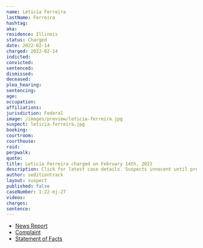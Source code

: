 ```yaml
---
name: Leticia Ferreira
lastName: Ferreira
hashtag:
aka:
residence: Illinois
status: Charged
date: 2022-02-14
charged: 2022-02-14
indicted:
convicted:
sentenced:
dismissed:
deceased:
plea_hearing:
sentencing:
age:
occupation:
affiliations:
jurisdiction: Federal
image: /images/preview/leticia-ferreira.jpg
suspect: leticia-ferreira.jpg
booking:
courtroom:
courthouse:
raid:
perpwalk:
quote:
title: Leticia Ferreira charged on February 14th, 2022
description: Click for latest case details. Suspects innocent until proven guilty.
author: seditiontrack
layout: suspect
published: false
caseNumber: 1:22-mj-27
videos:
charges:
sentence:
---
```


- [News Report]()
- [Complaint](https://www.justice.gov/usao-dc/case-multi-defendant/file/1473451/download)
- [Statement of Facts](https://www.justice.gov/usao-dc/case-multi-defendant/file/1473456/download)
